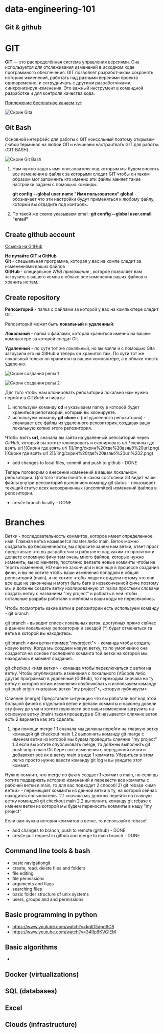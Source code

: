 # data-engineering-101

## Git & github

<h1>GIT</h1>

<p><strong> GIT </strong> — это распределённая система управления версиями. Она используется для отслеживания изменений в исходном коде программного обеспечения. GIT позволяет разработчикам сохранять историю изменений, работать над разными версиями проекта одновременно, и сотрудничать с другими разработчиками, синхронизируя изменения. Это важный инструмент в командной разработке и для контроля качества кода.</p>

[Приложение бесплатное качаем тут](https://git-scm.com/)

![Скрин Gita](/img/Скрин%20внутри%20Gita.png)

 <h2>Git Bash</h2>

<p>Основной интерфейс для работы с GIT консольный поэтому открывем любой терминал на любой ОП и начинаем настраитвать GIT для работы: (GIT BASH)</p>

![Скрин Git Bash](/img/Скрин%20внутри%20Gita.png)

<ol>
<li>Нам нужно задать имя пользователя под которым мы будем вносить все изменения в файлах за которыми следит GIT чтобы он таким образом мог запомнить кто именно эти файлы меняет такие настройки задаем с помощью команды.</li>

<strong>git config --global user.name "Имя пользователя"</strong>
<strong>global</strong> - обозначает что эти настройки будут применяться к любому файлу, который вы отдадите под контроль.

<li> По такой же схеме указываем email: <strong>git config --global user.email "email"</strong></li>
</ol>


<h2>Create github account</h2>

[Ссылка на GitHub](https://github.com/home)

<p> <strong> Не путайте GIT и GitHub </strong> <br> <strong> Git </strong>  - спецыальная программа, которая у вас на компе следит за изменениями ваших файлов <br> <strong> GitHub </strong> - специальное <em> WEB приложение </em>, которое позволяет вам загрузить с вашего компа в облако все изменения ваших файлов и хранить их там.</p>

<h2> Create repository </h2>

<p> <strong> Репозиторий </strong> - папка с файлами за которой у вас на компьютере следит Git.</p>

Репозиторий может быть <strong>локальный</strong> и <strong>удаленный</strong>:

<strong>Локальный</strong> - папка с файлами, которая храниться именно на вашем компьютере за которой следит Git.

<strong>Удаленный</strong> - по сути тот же локальный, но вы взяли и с помощью Gita загрузили его на GitHub и теперь он хранится там. По сути тот же локальный только он хранится на вашем компьютере, а в облаке тоесть удаленно.

![Скрин создания репы 1 ](/img/скрин%20создания%20репы.png)

![Скрин создания репы 2](/img/скрин%20создания%20репы%202%20.png)


<p>Для того чтобы нам клонировать репозиторий локально нам нужно перейти в <em>Git Bash</em> и писать:
<ol>
<li>используем команду <strong>cd</strong> и указываем папку в которой будет храниться репотизорий, который вы клонируете. </li>
<li> используем команду <strong>git clone</strong> с (url удаленного репозитория) - скачивает все файлы из удаленного репозитория, создавая вашу локальную копию этого репозитория.</li>
</ol>
Чтобы взять <strong>url</strong>, сначала вы зайти на удаленный репозиторий через <em>GitHub</em>, который вы хотите клонировать и скопировать <em>url</em>
*скрины где взять url 
![Скрин где взять url 1](/img/скрин%20где%20взяьб%20url.png)
![Скрин где взять url 2](/img/скрин%20где%20взяьб%20url%202.png)

- add changes to local files, commit and push to github - DONE

Теперь поговорим о внесении изменений в вашем локальном репозитории.
Для того чтобы понять в каком состоянии Git видит наши файлы внутри репозиторий выполняем команду git status - показывает текущий статус всех несохраненных (uncommited) изменений файлов в репозитории.


- create branch locally - DONE
<h1> Branches </h1>
Ветки - последовательность коммитов, которое имеет определенное имя.
Главная ветка называется master либо main.
Веток можно создавать до бесконечности, вы спросите зачем нам ветки, ответ прост представьте что вы разработчик и работаете над каким то проэктом и делаете огромную фичу там очень много файлов, которые нужно изменить, вы их меняете, постоянно делаете новые коммиты чтобы не терять изменения, НО еше не закончили и все еще в процессе создания фичи, и вы не хотите чтобы ваши изменения попадали в общий репозиторий (main), и не хотите чтобы люди их видели потому что они все еще не закончены и могут быть баги в незаконченной фиче поэтому мы и должны создать ветку изолированную от maina простыми словами создать ветку с названием "my project" и рабоать в ней чтобы остальные разрабы работали с мейном и ваши коды не пересекались.


Чтобы посмотреть какие ветки в репозитории есть используем команду - git branch

git branch - выводит список локальных веток, доступных прямо сейчас в данном локальному репозитории и звездой (*) будет отмечаться та ветка в которой вы находитесь.

git branch <имя ветки пример:"myproject"> - команда чтобы создать новую ветку.
Когда мы создаем новую ветку, то по умолчанию она создается на основе последнего коммита той ветки на которой мы находились в момент создания.

git checkout <имя ветки> - команда чтобы переключаться с ветки на ветку.
Чтобы опубликовать изменения с локального (VScode либо другая программа) в удаленный (GitHub), то переходим сначала на ту ветку с которой хотим изменения опубликовать и используем команду git push origin <название ветки "my project">, которую публикуем>

Слияние (merge)
Представьте ситуиацию что вы работали вот над этой большой фичей в отдельной ветке и делали коммиты и наконец довели эту фичу до ума и хотите перенести все ваши изменения загрузить на основную ветку (main) такая процедура в Git называется слияние веток есть 2 варианта как это сделать:
1) при помощи merge 
1.1 сначала мы должны перейти на главную ветку командой git checkout main 
1.2 выполнить команду git merge с именем ветки из которой мы будем проводить слияние "my project"
1.3 если вы хотите опубликовать merge, то должны выполнить git push origin main 
Git берет все изменения с переданной ветки и добавляет все их в ветку main в виде 1 коммита. Убедиться в этом легко просто нужно ввести команду git log и вы увидите этот коммит.

Нужно помнить что merge по факту создает 1 коммит в main, но если вы хотите поддержать историю изменений и перевести все коммиты с рабочей ветки в main, то для вас подходит 2 способ!
2) git rebase <имя ветки> - перемещает коммиты из данной ветки в ту, на которой сейчас находится пользователь.
2.1 сначала мы должны перейти на главную ветку командой git checkout main 
2.2 выполнить команду git rebase с именем ветки из которой мы будем переносить коммиты в нашу "my project"

Если вам нужна история коммитов в ветке, то используйте rebase!

- add changes to branch, push to remote (github) - DONE
- create pull request in github and merge to main branch - DONE

## Command line tools & bash
- basic navigationgit
- create, read, delete files and folders
- file editing
- file permissions
- arguments and flags
- searching files
- basic folder structure of unix systems
- users, groups and and permissions

## Basic programming in python
- https://www.youtube.com/watch?v=kqtD5dpn9C8
- https://www.youtube.com/watch?v=34Rp6KVGIEM
	
## Basic algorithms
- 

## Docker (virtualizations)
## SQL (databases)
## Excel
## Clouds (infrastructure)



